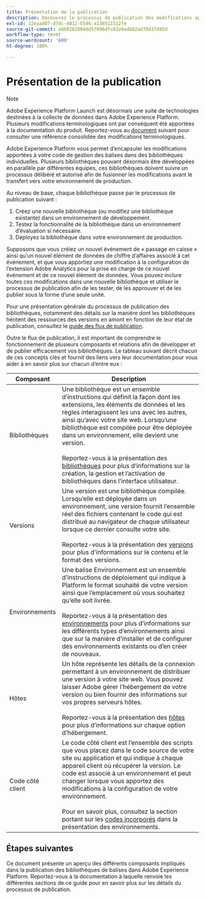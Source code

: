 ```yaml
---
title: Présentation de la publication
description: Découvrez le processus de publication des modifications apportées à vos bibliothèques de code de gestion des balises dans Adobe Experience Platform.
exl-id: 32eaad87-d7dc-4812-b546-a136511512fe
source-git-commit: a8b0282004dd57096dfc63a9adb82ad70d37495d
workflow-type: tm+mt
source-wordcount: '609'
ht-degree: 100%

---
```


# Présentation de la publication

>[!NOTE]
>
>Adobe Experience Platform Launch est désormais une suite de technologies destinées à la collecte de données dans Adobe Experience Platform. Plusieurs modifications terminologiques ont par conséquent été apportées à la documentation du produit. Reportez-vous au [document](../../term-updates.md) suivant pour consulter une référence consolidée des modifications terminologiques.

Adobe Experience Platform vous permet d’encapsuler les modifications apportées à votre code de gestion des balises dans des bibliothèques individuelles. Plusieurs bibliothèques pouvant désormais être développées en parallèle par différentes équipes, ces bibliothèques doivent suivre un processus délibéré et autorisé afin de fusionner les modifications avant le transfert vers votre environnement de production.

Au niveau de base, chaque bibliothèque passe par le processus de publication suivant :

1. Créez une nouvelle bibliothèque (ou modifiez une bibliothèque existante) dans un environnement de développement.
1. Testez la fonctionnalité de la bibliothèque dans un environnement d’évaluation si nécessaire.
1. Déployez la bibliothèque dans votre environnement de production.

Supposons que vous créiez un nouvel événement de « passage en caisse » ainsi qu’un nouvel élément de données de chiffre d’affaires associé à cet événement, et que vous apportiez une modification à la configuration de l’extension Adobe Analytics pour la prise en charge de ce nouvel événement et de ce nouvel élément de données. Vous pouvez inclure toutes ces modifications dans une nouvelle bibliothèque et utiliser le processus de publication afin de les tester, de les approuver et de les publier sous la forme d’une seule unité.

Pour une présentation générale du processus de publication des bibliothèques, notamment des détails sur la manière dont les bibliothèques héritent des ressources des versions en amont en fonction de leur état de publication, consultez le [guide des flux de publication](./publishing-flow.md).

Outre le flux de publication, il est important de comprendre le fonctionnement de plusieurs composants et relations afin de développer et de publier efficacement vos bibliothèques. Le tableau suivant décrit chacun de ces concepts clés et fournit des liens vers leur documentation pour vous aider à en savoir plus sur chacun d’entre eux :

| Composant | Description |
| --- | --- |
| Bibliothèques | Une bibliothèque est un ensemble d’instructions qui définit la façon dont les extensions, les éléments de données et les règles interagissent les uns avec les autres, ainsi qu’avec votre site web. Lorsqu’une bibliothèque est compilée pour être déployée dans un environnement, elle devient une version.<br><br>Reportez-vous à la présentation des [bibliothèques](./libraries.md) pour plus d’informations sur la création, la gestion et l’activation de bibliothèques dans l’interface utilisateur. |
| Versions | Une version est une bibliothèque compilée. Lorsqu’elle est déployée dans un environnement, une version fournit l’ensemble réel des fichiers contenant le code qui est distribué au navigateur de chaque utilisateur lorsque ce dernier consulte votre site.<br><br>Reportez-vous à la présentation des [versions](./builds.md) pour plus d’informations sur le contenu et le format des versions. |
| Environnements | Une balise Environnement est un ensemble d’instructions de déploiement qui indique à Platform le format souhaité de votre version ainsi que l’emplacement où vous souhaitez qu’elle soit livrée.<br><br>Reportez-vous à la présentation des [environnements](./environments.md) pour plus d’informations sur les différents types d’environnements ainsi que sur la manière d’installer et de configurer des environnements existants ou d’en créer de nouveaux. |
| Hôtes | Un hôte représente les détails de la connexion permettant à un environnement de distribuer une version à votre site web. Vous pouvez laisser Adobe gérer l’hébergement de votre version ou bien fournir des informations sur vos propres serveurs hôtes.<br><br>Reportez-vous à la présentation des [hôtes](./hosts/hosts-overview.md) pour plus d’informations sur chaque option d’hébergement. |
| Code côté client | Le code côté client est l’ensemble des scripts que vous placez dans le code source de votre site ou application et qui indique à chaque appareil client où récupérer la version. Le code est associé à un environnement et peut changer lorsque vous apportez des modifications à la configuration de votre environnement.<br><br>Pour en savoir plus, consultez la section portant sur les [codes incorporés](./environments.md#embed-code) dans la présentation des environnements. |

## Étapes suivantes

Ce document présente un aperçu des différents composants impliqués dans la publication des bibliothèques de balises dans Adobe Experience Platform. Reportez-vous à la documentation à laquelle renvoie les différentes sections de ce guide pour en savoir plus sur les détails du processus de publication.

